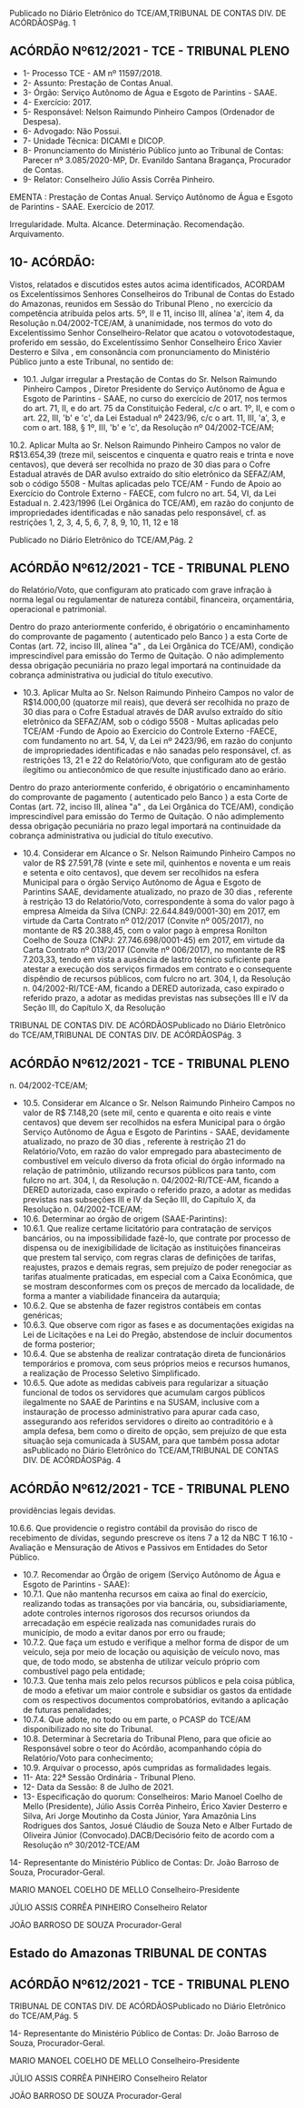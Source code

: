 Publicado  no  Diário  Eletrônico do TCE/AM,TRIBUNAL DE CONTAS DIV. DE ACÓRDÃOSPág. 1

## ACÓRDÃO Nº612/2021 - TCE - TRIBUNAL PLENO

- 1- Processo TCE - AM nº 11597/2018.
- 2- Assunto: Prestação de Contas Anual.
- 3- Órgão: Serviço Autônomo de Água e Esgoto de Parintins - SAAE.
- 4- Exercício: 2017.
- 5- Responsável: Nelson Raimundo Pinheiro Campos (Ordenador de Despesa).
- 6- Advogado: Não Possui.
- 7- Unidade Técnica: DICAMI e DICOP.
- 8- Pronunciamento  do  Ministério  Público  junto  ao  Tribunal  de  Contas: Parecer  nº 3.085/2020-MP, Dr. Evanildo Santana Bragança, Procurador de Contas.
- 9- Relator: Conselheiro Júlio Assis Corrêa Pinheiro.

EMENTA : Prestação de Contas Anual. Serviço Autônomo de Água e Esgoto de Parintins - SAAE. Exercício de 2017.

Irregularidade. Multa. Alcance. Determinação. Recomendação. Arquivamento.

## 10-  ACÓRDÃO:

Vistos, relatados e discutidos estes autos acima identificados, ACORDAM os Excelentíssimos Senhores Conselheiros do Tribunal de Contas do Estado do Amazonas, reunidos em Sessão do Tribunal Pleno , no exercício da competência atribuída pelos arts. 5º, II e 11, inciso III, alínea 'a', item 4, da Resolução n.04/2002-TCE/AM, à unanimidade, nos termos do voto do Excelentíssimo Senhor Conselheiro-Relator que acatou o votovotodestaque,  proferido  em  sessão,  do  Excelentíssimo  Senhor  Conselheiro  Érico  Xavier Desterro e Silva , em consonância com pronunciamento do Ministério Público junto a este Tribunal, no sentido de:

- 10.1. Julgar  irregular a  Prestação  de  Contas  do  Sr. Nelson  Raimundo Pinheiro  Campos , Diretor  Presidente  do  Serviço  Autônomo  de  Água  e Esgoto de Parintins - SAAE, no curso do exercício de 2017, nos termos do art. 71, II, e do art. 75 da Constituição Federal, c/c o art. 1º, II, e com o art. 22, III, 'b' e 'c', da Lei Estadual nº 2423/96, c/c o art. 11, III, 'a', 3, e com o art. 188, § 1º, III, 'b' e 'c', da Resolução nº 04/2002-TCE/AM;

10.2. Aplicar  Multa ao Sr.  Nelson  Raimundo  Pinheiro  Campos no  valor de R$13.654,39 (treze mil, seiscentos e cinquenta e quatro reais e trinta e nove  centavos),  que  deverá  ser  recolhida  no prazo  de 30  dias para  o Cofre  Estadual  através  de  DAR  avulso  extraído  do  sítio  eletrônico  da SEFAZ/AM, sob o código 5508 - Multas aplicadas pelo TCE/AM - Fundo de Apoio ao Exercício do Controle Externo - FAECE, com fulcro no art. 54, VI, da Lei Estadual n. 2.423/1996 (Lei Orgânica do TCE/AM), em razão do conjunto de impropriedades identificadas e não sanadas pelo responsável,  cf.  as  restrições  1,  2,  3,  4,  5,  6,  7,  8,  9,  10,  11,  12  e  18

Publicado  no  Diário  Eletrônico do TCE/AM,Pág. 2

## ACÓRDÃO Nº612/2021 - TCE - TRIBUNAL PLENO

do Relatório/Voto,  que  configuram  ato  praticado  com  grave  infração  à norma legal ou regulamentar de natureza contábil, financeira, orçamentária, operacional e patrimonial.

Dentro do prazo anteriormente conferido, é obrigatório o encaminhamento do comprovante de pagamento ( autenticado pelo Banco ) a esta Corte de Contas  (art.  72,  inciso  III,  alínea  "a"  ,  da  Lei  Orgânica  do  TCE/AM), condição  imprescindível  para  emissão  do  Termo  de  Quitação.  O  não adimplemento  dessa  obrigação  pecuniária  no  prazo  legal  importará  na continuidade da cobrança administrativa ou judicial do título executivo.

- 10.3. Aplicar Multa ao Sr.  Nelson Raimundo Pinheiro Campos no  valor  de R$14.000,00 (quatorze mil reais), que deverá ser recolhida no prazo de 30 dias para  o  Cofre  Estadual  através  de  DAR  avulso  extraído  do  sítio eletrônico  da  SEFAZ/AM,  sob  o  código  5508  -  Multas  aplicadas  pelo TCE/AM -Fundo de Apoio ao Exercício do Controle Externo -FAECE, com fundamento no  art. 54, V, da Lei nº 2423/96, em razão do conjunto de impropriedades identificadas e não sanadas pelo responsável, cf. as restrições 13, 21 e 22 do Relatório/Voto, que configuram  ato  de  gestão  ilegítimo  ou  antieconômico  de  que  resulte injustificado dano ao erário.

Dentro do prazo anteriormente conferido, é obrigatório o encaminhamento do comprovante de pagamento ( autenticado pelo Banco ) a esta Corte de Contas  (art.  72,  inciso  III,  alínea  "a"  ,  da  Lei  Orgânica  do  TCE/AM), condição  imprescindível  para  emissão  do  Termo  de  Quitação.  O  não adimplemento  dessa  obrigação  pecuniária  no  prazo  legal  importará  na continuidade da cobrança administrativa ou judicial do título executivo.

- 10.4. Considerar em Alcance o Sr. Nelson Raimundo Pinheiro Campos no valor de R$ 27.591,78 (vinte e sete mil, quinhentos e noventa e um reais e setenta  e  oito  centavos),  que  devem  ser  recolhidos  na  esfera  Municipal para  o  órgão  Serviço  Autônomo  de  Água  e  Esgoto  de  Parintins  SAAE, devidamente atualizado, no prazo de 30 dias , referente à restrição 13  do Relatório/Voto,  correspondente  à  soma  do  valor  pago  à  empresa Almeida  da  Silva  (CNPJ:  22.644.849/0001-30)  em  2017,  em  virtude  da Carta  Contrato  nº  012/2017  (Convite  nº  005/2017),  no  montante  de  R$ 20.388,45, com o valor pago à empresa Ronilton Coelho de Souza (CNPJ: 27.746.698/0001-45) em 2017, em virtude da Carta Contrato nº 013/2017 (Convite  nº  006/2017),  no  montante  de  R$  7.203,33,  tendo  em  vista  a ausência de lastro técnico suficiente para atestar a execução dos serviços firmados  em  contrato  e  o  consequente  dispêndio  de  recursos  públicos, com fulcro no art. 304, I, da Resolução n. 04/2002-RI/TCE-AM, ficando a DERED autorizada, caso expirado o referido prazo, a adotar as medidas previstas nas subseções III e IV da Seção III, do Capítulo X, da Resolução

TRIBUNAL DE CONTAS DIV. DE ACÓRDÃOSPublicado  no  Diário  Eletrônico do TCE/AM,TRIBUNAL DE CONTAS DIV. DE ACÓRDÃOSPág. 3

## ACÓRDÃO Nº612/2021 - TCE - TRIBUNAL PLENO

n. 04/2002-TCE/AM;

- 10.5. Considerar em Alcance o Sr. Nelson Raimundo Pinheiro Campos no valor  de  R$ 7.148,20 (sete  mil,  cento  e  quarenta  e  oito  reais  e  vinte centavos) que  devem  ser  recolhidos  na  esfera  Municipal  para  o  órgão Serviço Autônomo de Água e Esgoto de Parintins - SAAE, devidamente atualizado, no prazo de 30 dias , referente à restrição 21 do Relatório/Voto, em razão do valor empregado para abastecimento de combustível  em  veículo  diverso  da  frota  oficial  do  órgão  informado  na relação de patrimônio, utilizando recursos públicos para tanto, com fulcro no  art.  304,  I,  da  Resolução  n.  04/2002-RI/TCE-AM,  ficando  a  DERED autorizada, caso expirado o referido prazo, a adotar as medidas previstas nas  subseções  III  e  IV  da  Seção  III,  do  Capítulo  X,  da  Resolução  n. 04/2002-TCE/AM;
- 10.6. Determinar ao órgão de origem (SAAE-Parintins):
- 10.6.1. Que realize certame licitatório para contratação de serviços bancários,  ou  na  impossibilidade  fazê-lo,  que  contrate  por processo  de  dispensa  ou  de  inexigibilidade  de  licitação  as instituições financeiras que prestem tal serviço, com regras claras  de  definições  de  tarifas,  reajustes,  prazos  e  demais regras, sem prejuízo de poder renegociar as tarifas atualmente praticadas, em especial com a Caixa Econômica, que se mostram desconformes com os preços de mercado da localidade, de forma a manter a viabilidade financeira da autarquia;
- 10.6.2. Que  se  abstenha  de  fazer  registros  contábeis  em  contas genéricas;
- 10.6.3. Que  observe  com  rigor  as  fases  e  as  documentações exigidas na Lei de Licitações e na Lei do Pregão, abstendose de incluir documentos de forma posterior;
- 10.6.4. Que se abstenha de realizar contratação direta de funcionários  temporários  e  promova,  com  seus  próprios meios  e  recursos  humanos,  a  realização  de  Processo Seletivo Simplificado.
- 10.6.5. Que adote as medidas cabíveis para regularizar a situação funcional  de  todos  os  servidores  que  acumulam  cargos públicos  ilegalmente  no  SAAE  de  Parintins  e  na  SUSAM, inclusive com a instauração de processo administrativo para apurar  cada  caso,  assegurando  aos  referidos  servidores  o direito ao contraditório e à ampla defesa, bem como o direito de opção, sem prejuízo de que esta situação seja comunicada à SUSAM, para que também possa adotar asPublicado  no  Diário  Eletrônico do TCE/AM,TRIBUNAL DE CONTAS DIV. DE ACÓRDÃOSPág. 4

## ACÓRDÃO Nº612/2021 - TCE - TRIBUNAL PLENO

providências legais devidas.

10.6.6. Que providencie o registro contábil da provisão do risco de recebimento de dívidas, segundo prescreve os itens 7 a 12 da  NBC  T  16.10  -  Avaliação  e  Mensuração  de  Ativos  e Passivos em Entidades do Setor Público.

- 10.7. Recomendar ao Órgão de origem (Serviço Autônomo de Água e Esgoto de Parintins - SAAE):
- 10.7.1. Que não mantenha recursos em caixa ao final do exercício, realizando todas as transações por via bancária, ou, subsidiariamente,  adote  controles  internos  rigorosos  dos recursos oriundos da arrecadação em espécie realizada nas comunidades rurais  do  município,  de  modo  a  evitar  danos por erro ou fraude;
- 10.7.2. Que faça um estudo e verifique a melhor forma de dispor de um  veículo,  seja  por  meio  de  locação  ou  aquisição  de veículo  novo,  mas  que,  de  todo  modo,  se  abstenha  de utilizar veículo próprio com combustível pago pela entidade;
- 10.7.3. Que tenha mais zelo  pelos  recursos  públicos  e  pela  coisa pública, de modo a efetivar um maior controle e subsidiar os gastos da entidade com os respectivos documentos comprobatórios, evitando a aplicação de futuras penalidades;
- 10.7.4. Que  adote,  no  todo  ou  em  parte,  o  PCASP  do  TCE/AM disponibilizado no site do Tribunal.
- 10.8. Determinar à Secretaria do Tribunal Pleno, para que oficie ao Responsável sobre o teor do Acórdão, acompanhando cópia do Relatório/Voto para conhecimento;
- 10.9. Arquivar o processo, após cumpridas as formalidades legais.
- 11-  Ata: 22ª Sessão Ordinária - Tribunal Pleno.
- 12-  Data da Sessão: 8 de Julho de 2021.
- 13-  Especificação do quorum: Conselheiros: Mario Manoel Coelho de Mello (Presidente),  Júlio  Assis  Corrêa  Pinheiro,  Érico  Xavier  Desterro  e  Silva,  Ari  Jorge Moutinho da Costa Júnior, Yara Amazônia Lins Rodrigues dos Santos, Josué Cláudio de Souza Neto e Alber Furtado de Oliveira Júnior (Convocado).DACB/Decisório feito de acordo com a Resolução nº 30/2012-TCE/AM

14-  Representante  do  Ministério  Público  de  Contas: Dr. João  Barroso  de  Souza, Procurador-Geral.

MARIO MANOEL COELHO DE MELLO Conselheiro-Presidente

JÚLIO ASSIS CORRÊA PINHEIRO Conselheiro Relator

JOÃO BARROSO DE SOUZA Procurador-Geral

## Estado do Amazonas TRIBUNAL DE CONTAS

## ACÓRDÃO Nº612/2021 - TCE - TRIBUNAL PLENO

TRIBUNAL DE CONTAS DIV. DE ACÓRDÃOSPublicado  no  Diário  Eletrônico do TCE/AM,Pág. 5

14-  Representante  do  Ministério  Público  de  Contas: Dr. João  Barroso  de  Souza, Procurador-Geral.

MARIO MANOEL COELHO DE MELLO Conselheiro-Presidente

JÚLIO ASSIS CORRÊA PINHEIRO Conselheiro Relator

JOÃO BARROSO DE SOUZA Procurador-Geral